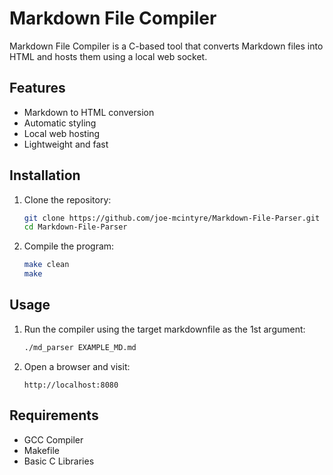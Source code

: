 # Markdown File Compiler

Markdown File Compiler is a C-based tool that converts Markdown files into HTML and hosts them using a local web socket.

## Features
* Markdown to HTML conversion
* Automatic styling
* Local web hosting
* Lightweight and fast

## Installation
1. Clone the repository:
   ```sh
   git clone https://github.com/joe-mcintyre/Markdown-File-Parser.git
   cd Markdown-File-Parser
   ```
2. Compile the program:
   ```sh
   make clean
   make
   ```

## Usage
1. Run the compiler using the target markdownfile as the 1st argument:
   ```sh
   ./md_parser EXAMPLE_MD.md
   ```
2. Open a browser and visit:
   ```
   http://localhost:8080
   ```

## Requirements
- GCC Compiler
- Makefile
- Basic C Libraries
